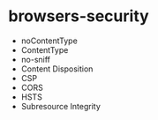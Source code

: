 # browsers-security

* noContentType
* ContentType
* no-sniff
* Content Disposition
* CSP
* CORS
* HSTS
* Subresource Integrity
